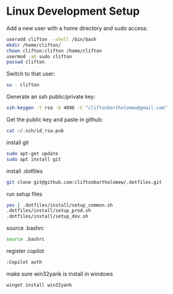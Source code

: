 # Linux Development Setup

Add a new user with a home directory and sudo access:
```bash
useradd clifton --shell /bin/bash
mkdir /home/clifton/
chown clifton:clifton /home/clifton
usermod -aG sudo clifton
passwd clifton
```

Switch to that user:
```bash
su - clifton
```


Generate an ssh public/private key:
```bash
ssh-keygen -t rsa -b 4096 -C "cliftonbartholomew@gmail.com"
```

Get the public key and paste in github:
```bash
cat ~/.ssh/id_rsa.pub
```

install git
```bash
sudo apt-get update
sudo apt install git
```


install .dotfiles
```bash
git clone git@github.com:cliftonbartholomew/.dotfiles.git 
```

run setup files
```bash
yes | .dotfiles/install/setup_common.sh
.dotfiles/install/setup_prod.sh
.dotfiles/install/setup_dev.sh
```

source .bashrc
```bash
source .bashrc
```
register copilot
```bash
:Copilot auth
```

make sure win32yank is install in windows
```bash
winget install win32yank
```
